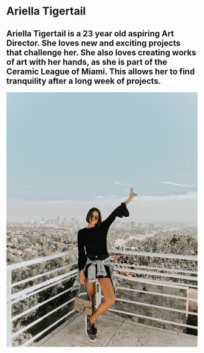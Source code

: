 # Ariella Tigertail

## Ariella Tigertail is a 23 year old aspiring Art Director. She loves new and exciting projects that challenge her. She also loves creating works of art with her hands, as she is part of the Ceramic League of Miami. This allows her to find tranquility after a long week of projects.


![Image](https://github.com/ariellatigertail/CIM540/blob/master/hw/biography.jpg)
